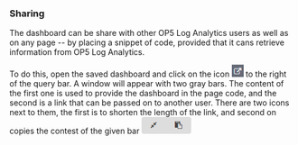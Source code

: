 ### Sharing

The dashboard can be share with other OP5 Log Analytics users as well
as on any page -- by placing a snippet of code, provided that it cans
retrieve information from OP5 Log Analytics.

To do this, open the saved dashboard and click on the icon
![](./media/media/image36.png) to the right of the query bar. A window
will appear with two gray bars. The content of the first one is used
to provide the dashboard in the page code, and the second is a link
that can be passed on to another user. There are two icons next to
them, the first is to shorten the length of the link, and second on
copies the contest of the given bar
![](./media/media/image37.png)
